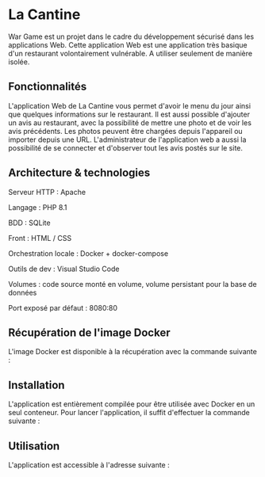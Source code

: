 # La Cantine
War Game est un projet dans le cadre du développement sécurisé dans les applications Web.
Cette application Web est une application très basique d'un restaurant volontairement vulnérable.
A  utiliser seulement de manière isolée.

## Fonctionnalités 
L'application Web de La Cantine vous permet d'avoir le menu du jour ainsi que quelques informations sur le restaurant. Il est aussi possible d'ajouter un avis au restaurant, avec la possibilité de mettre une photo et de voir les avis précédents. Les photos peuvent être chargées depuis l'appareil ou importer depuis une URL. L'administrateur de l'application web a aussi la possibilité de se connecter et d'observer tout les avis postés sur le site.

## Architecture & technologies

Serveur HTTP : Apache

Langage : PHP 8.1

BDD : SQLite

Front : HTML / CSS

Orchestration locale : Docker + docker-compose

Outils de dev : Visual Studio Code

Volumes : code source monté en volume, volume persistant pour la base de données

Port exposé par défaut : 8080:80

## Récupération de l'image Docker
L'image Docker est disponible à la récupération avec la commande suivante :

## Installation
L'application est entièrement compilée pour être utilisée avec Docker en un seul conteneur. Pour lancer l'application, il suffit d'effectuer la commande suivante :

## Utilisation
L'application est accessible à l'adresse suivante : 







